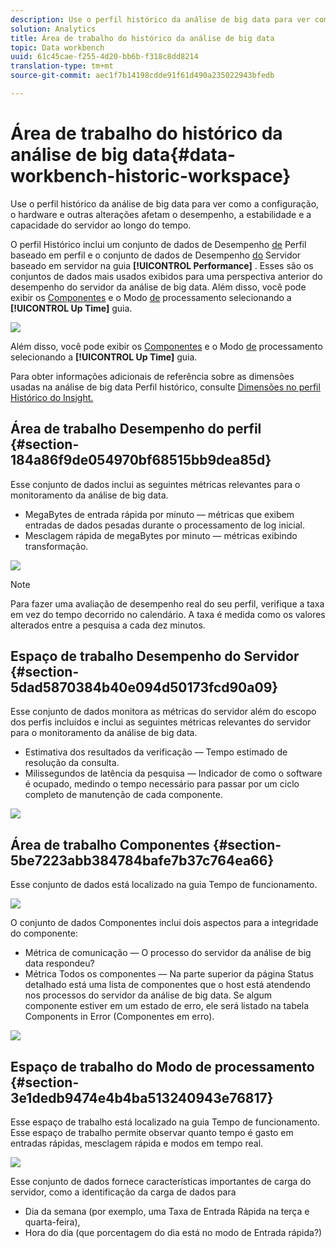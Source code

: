 ```yaml
---
description: Use o perfil histórico da análise de big data para ver como a configuração, o hardware e outras alterações afetam o desempenho, a estabilidade e a capacidade do servidor ao longo do tempo.
solution: Analytics
title: Área de trabalho do histórico da análise de big data
topic: Data workbench
uuid: 61c45cae-f255-4d20-bb6b-f318c8dd8214
translation-type: tm+mt
source-git-commit: aec1f7b14198cdde91f61d490a235022943bfedb

---
```



# Área de trabalho do histórico da análise de big data{#data-workbench-historic-workspace}

Use o perfil histórico da análise de big data para ver como a configuração, o hardware e outras alterações afetam o desempenho, a estabilidade e a capacidade do servidor ao longo do tempo.

O perfil Histórico inclui um conjunto de dados de Desempenho [de](../../../home/monitoring-installation/monitoring-profiles/monitoring-historical-using.md#section-184a86f9de054970bf68515bb9dea85d) Perfil baseado em perfil e o conjunto de dados de Desempenho [do](../../../home/monitoring-installation/monitoring-profiles/monitoring-historical-using.md#section-5dad5870384b40e094d50173fcd90a09) Servidor baseado em servidor na guia **[!UICONTROL Performance]** . Esses são os conjuntos de dados mais usados exibidos para uma perspectiva anterior do desempenho do servidor da análise de big data. Além disso, você pode exibir os [Componentes](../../../home/monitoring-installation/monitoring-profiles/monitoring-historical-using.md#section-5be7223abb384784bafe7b37c764ea66) e o Modo [de](../../../home/monitoring-installation/monitoring-profiles/monitoring-historical-using.md#section-5be7223abb384784bafe7b37c764ea66) processamento selecionando a **[!UICONTROL Up Time]** guia.

![](assets/Historic_Performance.png)

Além disso, você pode exibir os [Componentes](../../../home/monitoring-installation/monitoring-profiles/monitoring-historical-using.md#section-5be7223abb384784bafe7b37c764ea66) e o Modo [de](../../../home/monitoring-installation/monitoring-profiles/monitoring-historical-using.md#section-5be7223abb384784bafe7b37c764ea66) processamento selecionando a **[!UICONTROL Up Time]** guia.

Para obter informações adicionais de referência sobre as dimensões usadas na análise de big data Perfil histórico, consulte [Dimensões no perfil Histórico do Insight.](../../../home/monitoring-installation/monitoring-appendix/monitoring-historical.md#concept-a42837c9c9274f83ad5bc5a6720f02b0)

## Área de trabalho Desempenho do perfil {#section-184a86f9de054970bf68515bb9dea85d}

Esse conjunto de dados inclui as seguintes métricas relevantes para o monitoramento da análise de big data.

* MegaBytes de entrada rápida por minuto — métricas que exibem entradas de dados pesadas durante o processamento de log inicial.
* Mesclagem rápida de megaBytes por minuto — métricas exibindo transformação.

![](assets/Historic_Profile_Performance.png)

>[!NOTE]
>
>Para fazer uma avaliação de desempenho real do seu perfil, verifique a taxa em vez do tempo decorrido no calendário. A taxa é medida como os valores alterados entre a pesquisa a cada dez minutos.

## Espaço de trabalho Desempenho do Servidor {#section-5dad5870384b40e094d50173fcd90a09}

Esse conjunto de dados monitora as métricas do servidor além do escopo dos perfis incluídos e inclui as seguintes métricas relevantes do servidor para o monitoramento da análise de big data.

* Estimativa dos resultados da verificação — Tempo estimado de resolução da consulta.
* Milissegundos de latência da pesquisa — Indicador de como o software é ocupado, medindo o tempo necessário para passar por um ciclo completo de manutenção de cada componente.

![](assets/Historic_Server_Performance.png)

## Área de trabalho Componentes {#section-5be7223abb384784bafe7b37c764ea66}

Esse conjunto de dados está localizado na guia Tempo de funcionamento.

![](assets/Up_Time.png)

O conjunto de dados Componentes inclui dois aspectos para a integridade do componente:

* Métrica de comunicação — O processo do servidor da análise de big data respondeu?
* Métrica Todos os componentes — Na parte superior da página Status detalhado está uma lista de componentes que o host está atendendo nos processos do servidor da análise de big data. Se algum componente estiver em um estado de erro, ele será listado na tabela Components in Error (Componentes em erro).

![](assets/Up_Time_components.png)

## Espaço de trabalho do Modo de processamento {#section-3e1dedb9474e4b4ba513240943e76817}

Esse espaço de trabalho está localizado na guia Tempo de funcionamento. Esse espaço de trabalho permite observar quanto tempo é gasto em entradas rápidas, mesclagem rápida e modos em tempo real.

![](assets/Up_Time_Processing_mode.png)

Esse conjunto de dados fornece características importantes de carga do servidor, como a identificação da carga de dados para

* Dia da semana (por exemplo, uma Taxa de Entrada Rápida na terça e quarta-feira),
* Hora do dia (que porcentagem do dia está no modo de Entrada rápida?)

